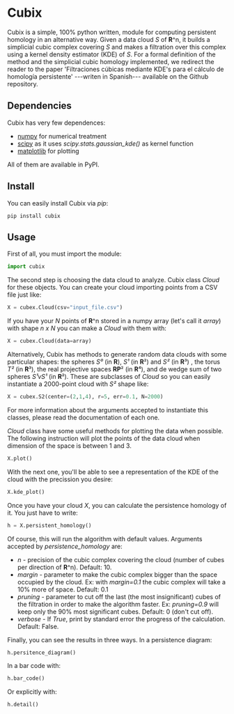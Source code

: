 # Cubix

Cubix is a simple, 100% python written, module for computing persistent homology in an alternative way. Given a data cloud *S* of **R**^n, it builds a simplicial cubic complex covering *S* and makes a filtration over this complex using a kernel density estimator (KDE) of *S*.  For a formal definition of the method and the simplicial cubic homology implemented, we redirect the reader to the paper 'Filtraciones cúbicas mediante KDE's para el cálculo de homología persistente' ---writen in Spanish--- available on the Github repository.

## Dependencies
Cubix has very few dependences:
* [numpy](https://pypi.org/project/numpy/) for numerical treatment
* [scipy](https://pypi.org/project/scipy/) as it uses *scipy.stats.gaussian_kde()* as kernel function
* [matplotlib](https://pypi.org/project/matplotlib/) for plotting

All of them are available in PyPI.


## Install
You can easily install Cubix via *pip*:
```
pip install cubix
``` 
## Usage
First of all, you must import the module:
```python
import cubix 
``` 
The second step is choosing the data cloud to analyze. Cubix class *Cloud* for these objects. You can create your cloud importing points from a CSV file just like: 
```python
X = cubex.Cloud(csv="input_file.csv")
``` 
If you have your *N* points of **R**^n stored in a numpy array (let's call it *array*) with shape *n x N* you can make a *Cloud* with them with:
```python
X = cubex.Cloud(data=array)
``` 
Alternatively, Cubix has methods to generate random data clouds with some particular shapes: the spheres *S⁰* (in **R**), *S¹* (in **R**²) and *S²* (in **R**³) , the torus *T²* (in **R**³), the real projective spaces **RP**² (in **R**⁴), and de wedge sum of two spheres *S¹vS¹* (in  **R**²). These are subclasses of *Cloud* so you can easily instantiate a 2000-point cloud with *S²* shape like:
```python
X = cubex.S2(center=(2,1,4), r=5, err=0.1, N=2000)
``` 
For more information about the arguments accepted to instantiate this classes, please read the documentation of each one.

*Cloud* class have some useful methods for plotting the data when possible. The following instruction will plot the points of the data cloud when dimension of the space is between 1 and 3.
```python
X.plot()
``` 
With the next one, you'll be able to see a representation of the KDE of the cloud with the precission you desire:
```python
X.kde_plot()
``` 

Once you have your cloud *X*, you can calculate the persistence homology of it. You just have to write:
```python
h = X.persistent_homology()
``` 
 Of course, this will run the algorithm with default values. Arguments accepted by *persistence_homology* are:
 * *n* - precision of the cubic complex covering the cloud (number of cubes per direction of **R**^n). Default: 10.
 * *margin* - parameter to make the cubic complex bigger than the space occupied by the cloud. Ex: with *margin=0.1* the cubic complex will take a 10% more of space. Default: 0.1 
 * *pruning* - parameter to cut off the last (the most insignificant) cubes of the filtration in order to make the algorithm faster. Ex: *pruning=0.9* will keep only the 90% most significant cubes. Default: 0 (don't cut off).
 * *verbose* - If *True*, print by standard error the progress of the calculation. Default: False.

Finally, you can see the results in three ways. In a persistence diagram:
```python
h.persitence_diagram()
``` 
In a bar code with:
```python
h.bar_code()
```
Or explicitly with: 
```python
h.detail()
```
